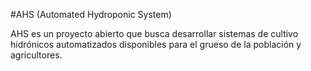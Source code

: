 #AHS (Automated Hydroponic System)

AHS es un proyecto abierto que busca desarrollar sistemas de cultivo hidrónicos automatizados
disponibles para el grueso de la población y agricultores. 


